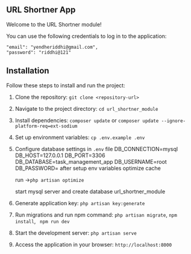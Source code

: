 
## URL Shortner App

Welcome to the URL Shortner module!

You can use the following credentials to log in to the application:

    "email": "yendheriddhi@gmail.com",
    "password": "riddhi@121"

## Installation

Follow these steps to install and run the project:
1. Clone the repository: `git clone <repository-url>`

2. Navigate to the project directory: `cd url_shortner_module`

3. Install dependencies: `composer update` or `composer update --ignore-platform-req=ext-sodium`

4. Set up environment variables: `cp .env.example .env`

5. Configure database settings in `.env` file
                                    DB_CONNECTION=mysql
                                    DB_HOST=127.0.0.1
                                    DB_PORT=3306
                                    DB_DATABASE=task_management_app
                                    DB_USERNAME=root
                                    DB_PASSWORD=
    after setup env variables optimize cache

    run ->`php artisan optimize`

    start mysql server and create database url_shortner_module
    
6. Generate application key: `php artisan key:generate`
                              
7. Run migrations and run npm command: `php artisan migrate`, `npm install`, ` npm run dev`


8. Start the development server: `php artisan serve`

9. Access the application in your browser: `http://localhost:8000`


